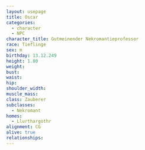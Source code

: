 ```yaml
---
layout: usepage
title: Oscar
categories:
  - character
  - NPC
character_title: Gutmeinender Nekromantieprofessor
race: Tieflinge
sex: m
birthday: 13.12.249
height: 1.80
weight: 
bust: 
waist: 
hip: 
shoulder_width: 
muscle_mass: 
class: Zauberer
subclasses:
  - Nekromant
homes:
  - Llurthargothr
alignment: CG
alive: true
relationships:
---
```


<!--more-->
